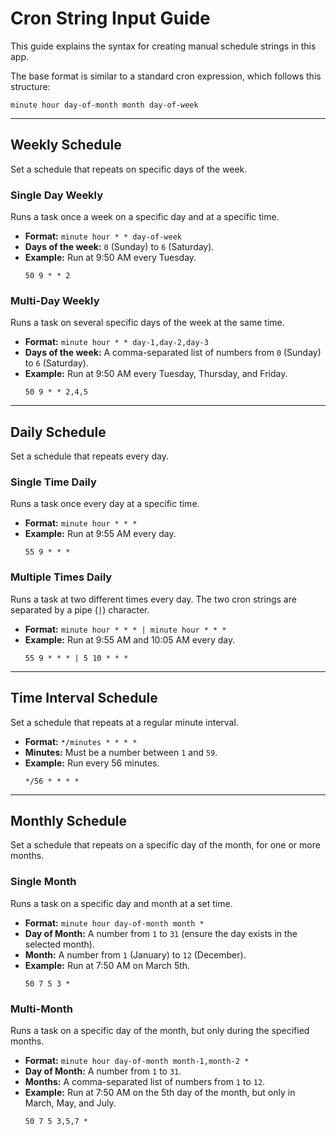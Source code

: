 # Cron String Input Guide

This guide explains the syntax for creating manual schedule strings in this app. 

The base format is similar to a standard cron expression, which follows this structure:

`minute hour day-of-month month day-of-week`

---

## Weekly Schedule

Set a schedule that repeats on specific days of the week.

### Single Day Weekly
Runs a task once a week on a specific day and at a specific time.

* **Format:** `minute hour * * day-of-week`
* **Days of the week:** `0` (Sunday) to `6` (Saturday).
* **Example:** Run at 9:50 AM every Tuesday.
    ```
    50 9 * * 2
    ```

### Multi-Day Weekly
Runs a task on several specific days of the week at the same time.

* **Format:** `minute hour * * day-1,day-2,day-3`
* **Days of the week:** A comma-separated list of numbers from `0` (Sunday) to `6` (Saturday).
* **Example:** Run at 9:50 AM every Tuesday, Thursday, and Friday.
    ```
    50 9 * * 2,4,5
    ```

---

## Daily Schedule

Set a schedule that repeats every day.

### Single Time Daily
Runs a task once every day at a specific time.

* **Format:** `minute hour * * *`
* **Example:** Run at 9:55 AM every day.
    ```
    55 9 * * *
    ```

### Multiple Times Daily
Runs a task at two different times every day. The two cron strings are separated by a pipe (`|`) character.

* **Format:** `minute hour * * * | minute hour * * *`
* **Example:** Run at 9:55 AM and 10:05 AM every day.
    ```
    55 9 * * * | 5 10 * * *
    ```

---

## Time Interval Schedule

Set a schedule that repeats at a regular minute interval.

* **Format:** `*/minutes * * * *`
* **Minutes:** Must be a number between `1` and `59`.
* **Example:** Run every 56 minutes.
    ```
    */56 * * * *
    ```

---

## Monthly Schedule

Set a schedule that repeats on a specific day of the month, for one or more months.

### Single Month
Runs a task on a specific day and month at a set time.

* **Format:** `minute hour day-of-month month *`
* **Day of Month:** A number from `1` to `31` (ensure the day exists in the selected month).
* **Month:** A number from `1` (January) to `12` (December).
* **Example:** Run at 7:50 AM on March 5th.
    ```
    50 7 5 3 *
    ```

### Multi-Month
Runs a task on a specific day of the month, but only during the specified months.

* **Format:** `minute hour day-of-month month-1,month-2 *`
* **Day of Month:** A number from `1` to `31`.
* **Months:** A comma-separated list of numbers from `1` to `12`.
* **Example:** Run at 7:50 AM on the 5th day of the month, but only in March, May, and July.
    ```
    50 7 5 3,5,7 *
    ```
